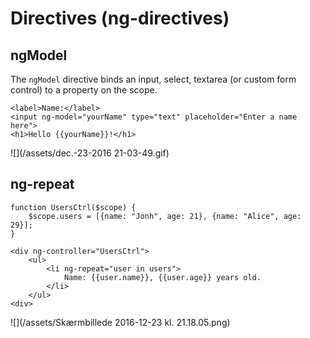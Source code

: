 # **Directives \(ng-directives\)**

## **ngModel**

The `ngModel` directive binds an input, select, textarea \(or custom form control\) to a property on the scope.

```
<label>Name:</label>
<input ng-model="yourName" type="text" placeholder="Enter a name here">
<h1>Hello {{yourName}}!</h1>
```

![](/assets/dec.-23-2016 21-03-49.gif)

## **ng-repeat**

```
function UsersCtrl($scope) {
    $scope.users = [{name: "Jonh", age: 21}, {name: "Alice", age: 29}];
}
```

```
<div ng-controller="UsersCtrl">
    <ul>
        <li ng-repeat="user in users">
            Name: {{user.name}}, {{user.age}} years old.
        </li>
    </ul>
<div>
```

![](/assets/Skærmbillede 2016-12-23 kl. 21.18.05.png)

